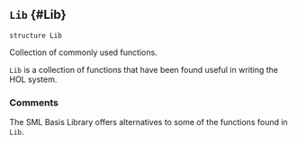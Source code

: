 ## `Lib` {#Lib}


```
structure Lib
```



Collection of commonly used functions.


`Lib` is a collection of functions that have been found useful in
writing the HOL system.

### Comments

The SML Basis Library offers alternatives to some of the functions
found in `Lib`.

